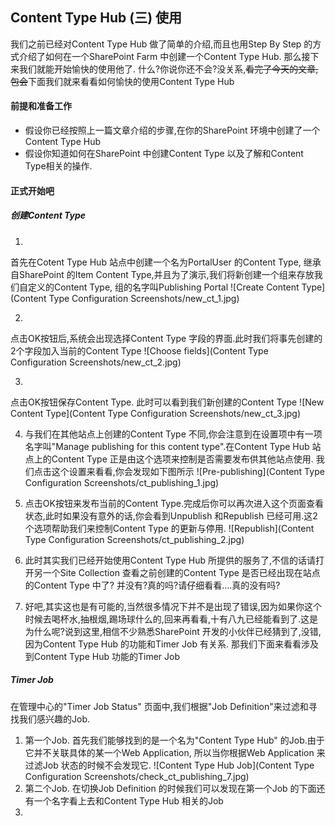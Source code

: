 ## Content Type Hub (三) 使用 ##

我们之前已经对Content Type Hub 做了简单的介绍,而且也用Step By Step 的方式介绍了如何在一个SharePoint Farm 中创建一个Content Type Hub. 那么接下来我们就能开始愉快的使用他了. 什么?你说你还不会?没关系,~~看完了今天的文章,包会~~下面我们就来看看如何愉快的使用Content Type Hub

#### 前提和准备工作 ####
- 假设你已经按照上一篇文章介绍的步骤,在你的SharePoint 环境中创建了一个Content Type Hub
- 假设你知道如何在SharePoint 中创建Content Type 以及了解和Content Type相关的操作.
 

#### 正式开始吧 ####

##### 创建Content Type #####
1. 
首先在Cotent Type Hub 站点中创建一个名为PortalUser 的Content Type, 继承自SharePoint 的Item Content Type,并且为了演示,我们将新创建一个组来存放我们自定义的Content Type, 组的名字叫Publishing Portal
![Create Content Type](Content Type Configuration Screenshots/new_ct_1.jpg)

2. 
点击OK按钮后,系统会出现选择Content Type 字段的界面.此时我们将事先创建的2个字段加入当前的Content Type
![Choose fields](Content Type Configuration Screenshots/new_ct_2.jpg)

3. 
点击OK按钮保存Content Type. 此时可以看到我们新创建的Content Type
![New Content Type](Content Type Configuration Screenshots/new_ct_3.jpg)

4. 与我们在其他站点上创建的Content Type 不同,你会注意到在设置项中有一项名字叫"Manage publishing for this content type".在Content Type Hub 站点上的Content Type 正是由这个选项来控制是否需要发布供其他站点使用.
我们点击这个设置来看看,你会发现如下图所示
![Pre-publishing](Content Type Configuration Screenshots/ct_publishing_1.jpg)

5. 点击OK按钮来发布当前的Content Type.完成后你可以再次进入这个页面查看状态,此时如果没有意外的话,你会看到Unpublish 和Republish 已经可用.这2个选项帮助我们来控制Content Type 的更新与停用.
![Republish](Content Type Configuration Screenshots/ct_publishing_2.jpg)

6. 此时其实我们已经开始使用Content Type Hub 所提供的服务了,不信的话请打开另一个Site Collection 查看之前创建的Content Type 是否已经出现在站点的Content Type 中了?
并没有?真的吗?请仔细看看....真的没有吗?

7. 好吧,其实这也是有可能的,当然很多情况下并不是出现了错误,因为如果你这个时候去喝杯水,抽根烟,踢场球什么的,回来再看看,十有八九已经能看到了.这是为什么呢?说到这里,相信不少熟悉SharePoint 开发的小伙伴已经猜到了,没错,因为Content Type Hub 的功能和Timer Job 有关系. 那我们下面来看看涉及到Content Type Hub 功能的Timer Job

##### Timer Job #####
在管理中心的"Timer Job Status" 页面中,我们根据"Job Definition"来过滤和寻找我们感兴趣的Job.
1. 第一个Job. 首先我们能够找到的是一个名为"Content Type Hub" 的Job.由于它并不关联具体的某一个Web Application, 所以当你根据Web Application 来过滤Job 状态的时候不会发现它.
![Content Type Hub Job](Content Type Configuration Screenshots/check_ct_publishing_7.jpg)
2. 第二个Job. 在切换Job Definition 的时候我们可以发现在第一个Job 的下面还有一个名字看上去和Content Type Hub 相关的Job 
3. 






